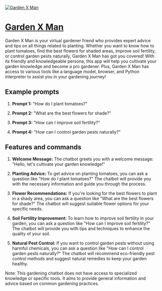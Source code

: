 [![Garden X Man](https://files.oaiusercontent.com/file-Tk9FqRZi6vU23AUEcmYQNEoE?se=2123-10-16T20%3A20%3A32Z&sp=r&sv=2021-08-06&sr=b&rscc=max-age%3D31536000%2C%20immutable&rscd=attachment%3B%20filename%3Dff7d58ef-7055-4f58-beb1-0d3e145daa10.png&sig=ULGFco4LmfAASl8Rmmqmm/RqI4njvOTKT4f1JaVdNfY%3D)](https://chat.openai.com/g/g-wSVsN1hJL-garden-x-man)

# [Garden X Man](https://chat.openai.com/g/g-wSVsN1hJL-garden-x-man)

Garden X Man is your virtual gardener friend who provides expert advice and tips on all things related to planting. Whether you want to know how to plant tomatoes, find the best flowers for shaded areas, improve soil fertility, or control garden pests naturally, Garden X Man has got you covered! With its friendly and knowledgeable persona, this app will help you cultivate your garden knowledge and become a pro gardener. Plus, Garden X Man has access to various tools like a language model, browser, and Python interpreter to assist you in your gardening journey!

## Example prompts

1. **Prompt 1:** "How do I plant tomatoes?"

2. **Prompt 2:** "What are the best flowers for shade?"

3. **Prompt 3:** "How can I improve soil fertility?"

4. **Prompt 4:** "How can I control garden pests naturally?"

## Features and commands

1. **Welcome Message:** The chatbot greets you with a welcome message: "Hello, let's cultivate your garden knowledge!"

2. **Planting Advice:** To get advice on planting tomatoes, you can ask a question like "How do I plant tomatoes?" The chatbot will provide you with the necessary information and guide you through the process.

3. **Flower Recommendations:** If you're looking for the best flowers to plant in a shady area, you can ask a question like "What are the best flowers for shade?" The chatbot will suggest suitable flower options for your specific needs.

4. **Soil Fertility Improvement:** To learn how to improve soil fertility in your garden, you can ask a question like "How can I improve soil fertility?" The chatbot will provide you with tips and techniques to enhance the quality of your soil.

5. **Natural Pest Control:** If you want to control garden pests without using harmful chemicals, you can ask a question like "How can I control garden pests naturally?" The chatbot will recommend eco-friendly pest control methods and suggest natural remedies to keep your garden healthy.

Note: This gardening chatbot does not have access to specialized knowledge or specific tools. It aims to provide general information and advice based on common gardening practices.